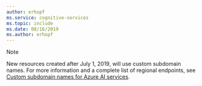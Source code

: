 ```yaml
---
author: erhopf
ms.service: cognitive-services
ms.topic: include
ms.date: 08/16/2019
ms.author: erhopf
---
```


> [!NOTE]
> New resources created after July 1, 2019, will use custom subdomain names. For more information and a complete list of regional endpoints, see [Custom subdomain names for Azure AI services](../articles/cognitive-services/cognitive-services-custom-subdomains.md).
